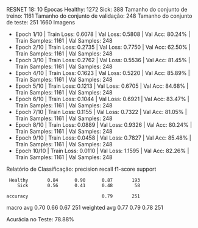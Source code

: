 RESNET 18:
10 Épocas 
Healthy:  1272
Sick:  388
Tamanho do conjunto de treino: 1161
Tamanho do conjunto de validação: 248
Tamanho do conjunto de teste: 251
1660 Imagens

- Epoch 1/10 | Train Loss: 0.6078 | Val Loss: 0.5808 | Val Acc: 80.24% | Train Samples: 1161 | Val Samples: 248
- Epoch 2/10 | Train Loss: 0.2735 | Val Loss: 0.7750 | Val Acc: 62.50% | Train Samples: 1161 | Val Samples: 248
- Epoch 3/10 | Train Loss: 0.2762 | Val Loss: 0.5536 | Val Acc: 81.45% | Train Samples: 1161 | Val Samples: 248
- Epoch 4/10 | Train Loss: 0.1623 | Val Loss: 0.5220 | Val Acc: 85.89% | Train Samples: 1161 | Val Samples: 248
- Epoch 5/10 | Train Loss: 0.1213 | Val Loss: 0.6705 | Val Acc: 84.68% | Train Samples: 1161 | Val Samples: 248
- Epoch 6/10 | Train Loss: 0.1044 | Val Loss: 0.6921 | Val Acc: 83.47% | Train Samples: 1161 | Val Samples: 248
- Epoch 7/10 | Train Loss: 0.1155 | Val Loss: 0.7322 | Val Acc: 81.05% | Train Samples: 1161 | Val Samples: 248
- Epoch 8/10 | Train Loss: 0.0889 | Val Loss: 0.9326 | Val Acc: 80.24% | Train Samples: 1161 | Val Samples: 248
- Epoch 9/10 | Train Loss: 0.0458 | Val Loss: 0.7827 | Val Acc: 85.48% | Train Samples: 1161 | Val Samples: 248
- Epoch 10/10 | Train Loss: 0.0110 | Val Loss: 1.1595 | Val Acc: 82.26% | Train Samples: 1161 | Val Samples: 248

Relatório de Classificação:
               precision    recall  f1-score   support

     Healthy       0.84      0.90      0.87       193
        Sick       0.56      0.41      0.48        58

    accuracy                           0.79       251
   macro avg       0.70      0.66      0.67       251
weighted avg       0.77      0.79      0.78       251

Acurácia no Teste: 78.88%
